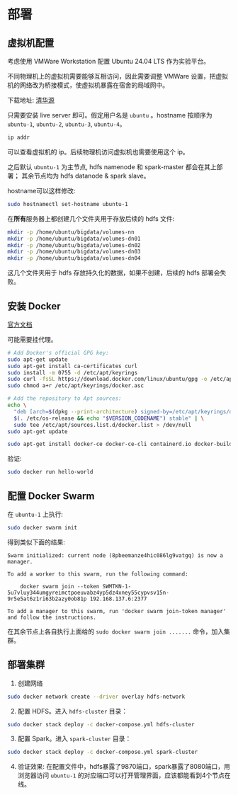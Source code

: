 # 部署

## 虚拟机配置
考虑使用 VMWare Workstation 配置 Ubuntu 24.04 LTS 作为实验平台。

不同物理机上的虚拟机需要能够互相访问，因此需要调整 VMWare 设置，把虚拟机的网络改为桥接模式，使虚拟机暴露在宿舍的局域网中。

下载地址: [清华源](https://mirrors.tuna.tsinghua.edu.cn/ubuntu-releases/24.04.1/)

只需要安装 live server 即可。假定用户名是 `ubuntu` 。hostname 按顺序为 `ubuntu-1`, 
`ubuntu-2`, `ubuntu-3`, `ubuntu-4`。

```bash
ip addr
```
可以查看虚拟机的 ip。后续物理机访问虚拟机也需要使用这个 ip。

之后默认 `ubuntu-1` 为主节点, hdfs namenode 和 spark-master 都会在其上部署；
其余节点均为 hdfs datanode & spark slave。

hostname可以这样修改:
```bash
sudo hostnamectl set-hostname ubuntu-1
```

在**所有**服务器上都创建几个文件夹用于存放后续的 hdfs 文件:
```bash
mkdir -p /home/ubuntu/bigdata/volumes-nn
mkdir -p /home/ubuntu/bigdata/volumes-dn01
mkdir -p /home/ubuntu/bigdata/volumes-dn02
mkdir -p /home/ubuntu/bigdata/volumes-dn03
mkdir -p /home/ubuntu/bigdata/volumes-dn04
```
这几个文件夹用于 hdfs 存放持久化的数据，如果不创建，后续的 hdfs 部署会失败。

## 安装 Docker

[官方文档](https://docs.docker.com/engine/install/ubuntu/)

可能需要挂代理。
```bash
# Add Docker's official GPG key:
sudo apt-get update
sudo apt-get install ca-certificates curl
sudo install -m 0755 -d /etc/apt/keyrings
sudo curl -fsSL https://download.docker.com/linux/ubuntu/gpg -o /etc/apt/keyrings/docker.asc
sudo chmod a+r /etc/apt/keyrings/docker.asc

# Add the repository to Apt sources:
echo \
  "deb [arch=$(dpkg --print-architecture) signed-by=/etc/apt/keyrings/docker.asc] https://download.docker.com/linux/ubuntu \
  $(. /etc/os-release && echo "$VERSION_CODENAME") stable" | \
  sudo tee /etc/apt/sources.list.d/docker.list > /dev/null
sudo apt-get update

sudo apt-get install docker-ce docker-ce-cli containerd.io docker-buildx-plugin docker-compose-plugin
```
验证:
```bash
sudo docker run hello-world
```

## 配置 Docker Swarm
在 `ubuntu-1` 上执行:
```bash
sudo docker swarm init
```

得到类似下面的结果:
```
Swarm initialized: current node (8pbeemanze4hic086lg9vatgq) is now a manager.
 
To add a worker to this swarm, run the following command:
 
    docker swarm join --token SWMTKN-1-5u7vluy344umgyreimctpoeuvabz4yp5dz4xney55cypvsv15n-9r5e5at6z1ri63b2azy0ob81p 192.168.137.6:2377
 
To add a manager to this swarm, run 'docker swarm join-token manager' and follow the instructions.
```

在其余节点上各自执行上面给的 `sudo docker swarm join .......` 命令，加入集群。


## 部署集群

1. 创建网络
```bash
sudo docker network create --driver overlay hdfs-network
```

2. 配置 HDFS。进入 `hdfs-cluster` 目录：
```bash
sudo docker stack deploy -c docker-compose.yml hdfs-cluster
```

3. 配置 Spark。进入 `spark-cluster` 目录：
```bash
sudo docker stack deploy -c docker-compose.yml spark-cluster
```

4. 验证效果: 在配置文件中，hdfs暴露了9870端口，spark暴露了8080端口，用浏览器访问 `ubuntu-1` 的对应端口可以打开管理界面，应该都能看到4个节点在线。